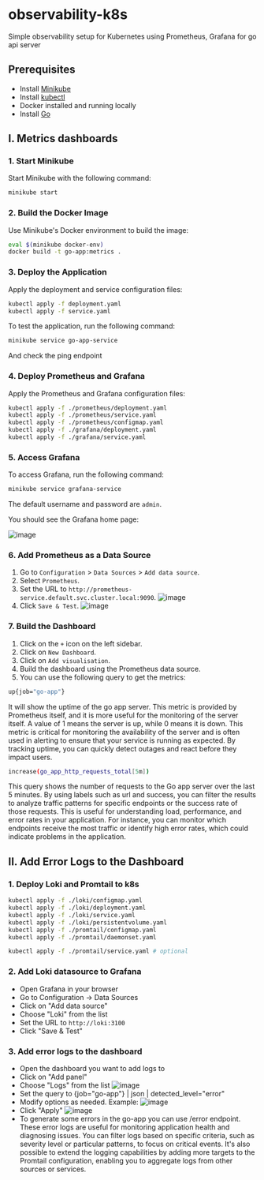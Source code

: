 # observability-k8s

Simple observability setup for Kubernetes using Prometheus, Grafana for go api server

## Prerequisites

- Install [Minikube](https://minikube.sigs.k8s.io/docs/start/)
- Install [kubectl](https://kubernetes.io/docs/tasks/tools/install-kubectl/)
- Docker installed and running locally
- Install [Go](https://golang.org/doc/install)

## I. Metrics dashboards

### 1. Start Minikube

Start Minikube with the following command:

```bash
minikube start
```

### 2. Build the Docker Image

Use Minikube's Docker environment to build the image:

```bash
eval $(minikube docker-env)
docker build -t go-app:metrics .
```

### 3. Deploy the Application

Apply the deployment and service configuration files:

```bash
kubectl apply -f deployment.yaml
kubectl apply -f service.yaml
```

To test the application, run the following command:

```bash
minikube service go-app-service
```

And check the ping endpoint

### 4. Deploy Prometheus and Grafana

Apply the Prometheus and Grafana configuration files:

```bash
kubectl apply -f ./prometheus/deployment.yaml
kubectl apply -f ./prometheus/service.yaml
kubectl apply -f ./prometheus/configmap.yaml
kubectl apply -f ./grafana/deployment.yaml
kubectl apply -f ./grafana/service.yaml
```

### 5. Access Grafana

To access Grafana, run the following command:

```bash
minikube service grafana-service
```

The default username and password are `admin`.

You should see the Grafana home page:

![image](img/grafana-home.jpg)

### 6. Add Prometheus as a Data Source

1. Go to `Configuration` > `Data Sources` > `Add data source`.
2. Select `Prometheus`.
3. Set the URL to `http://prometheus-service.default.svc.cluster.local:9090`.
   ![image](img/prometheus-input.jpg)
4. Click `Save & Test`.
   ![image](img/prometheus-save.jpg)

### 7. Build the Dashboard

1. Click on the `+` icon on the left sidebar.
2. Click on `New Dashboard`.
3. Click on `Add visualisation`.
4. Build the dashboard using the Prometheus data source.
5. You can use the following query to get the metrics:

```bash
up{job="go-app"}
```

It will show the uptime of the go app server.
This metric is provided by Prometheus itself, and it is more useful for the monitoring of the server itself.
A value of 1 means the server is up, while 0 means it is down. This metric is critical for monitoring the availability
of the server and is often used in alerting to ensure that your service is running as expected.
By tracking uptime, you can quickly detect outages and react before they impact users.

```bash
increase(go_app_http_requests_total[5m])
```

This query shows the number of requests to the Go app server over the last 5 minutes.
By using labels such as url and success, you can filter the results to analyze traffic patterns for specific endpoints
or the success rate of those requests. This is useful for understanding load, performance, and error rates in your
application. For instance, you can monitor which endpoints receive the most traffic or identify high error rates,
which could indicate problems in the application.

## II. Add Error Logs to the Dashboard

### 1. Deploy Loki and Promtail to k8s

```bash
kubectl apply -f ./loki/configmap.yaml
kubectl apply -f ./loki/deployment.yaml
kubectl apply -f ./loki/service.yaml
kubectl apply -f ./loki/persistentvolume.yaml
kubectl apply -f ./promtail/configmap.yaml
kubectl apply -f ./promtail/daemonset.yaml

kubectl apply -f ./promtail/service.yaml # optional
```

### 2. Add Loki datasource to Grafana

- Open Grafana in your browser
- Go to Configuration -> Data Sources
- Click on "Add data source"
- Choose "Loki" from the list
- Set the URL to `http://loki:3100`
- Click "Save & Test"

### 3. Add error logs to the dashboard

- Open the dashboard you want to add logs to
- Click on "Add panel"
- Choose "Logs" from the list
  ![image](img/add-logs.jpeg)
- Set the query to {job="go-app"} | json | detected_level="error"
- Modify options as needed. Example:
  ![image](img/logs-options.png)
- Click "Apply"
  ![image](img/dashboard.png)
- To generate some errors in the go-app you can use /error endpoint.
  These error logs are useful for monitoring application health and diagnosing issues. You can filter logs based on
  specific criteria, such as severity level or particular patterns, to focus on critical events. It's also possible
  to extend the logging capabilities by adding more targets to the Promtail configuration, enabling you to aggregate
  logs from other sources or services.
